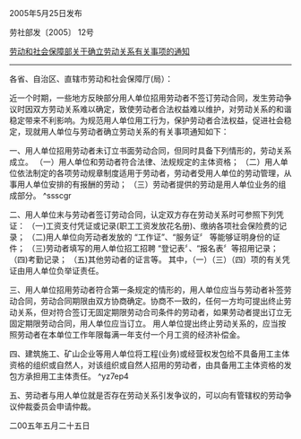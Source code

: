 2005年5月25日发布

劳社部发〔2005〕 12号

[劳动和社会保障部关于确立劳动关系有关事项的通知](https://rsj.wulanchabu.gov.cn/information/wlcb_rsj64/msg23270323933.html)
___
各省、自治区、直辖市劳动和社会保障厅(局）：

近一个时期，一些地方反映部分用人单位招用劳动者不签订劳动合同，发生劳动争议时因双方劳动关系难以确定，致使劳动者合法权益难以维护，对劳动关系的和谐稳定带来不利影响。为规范用人单位用工行为，保护劳动者合法权益，促进社会稳定，现就用人单位与劳动者确立劳动关系的有关事项通知如下：

一、用人单位招用劳动者未订立书面劳动合同，但同时具备下列情形的，劳动关系成立。
（一）用人单位和劳动者符合法律、法规规定的主体资格；
（二）用人单位依法制定的各项劳动规章制度适用于劳动者，劳动者受用人单位的劳动管理，从事用人单位安排的有报酬的劳动；
（三）劳动者提供的劳动是用人单位业务的组成部分。 ^ssscgr

二、用人单位末与劳动者签订劳动合同，认定双方存在劳动关系时可参照下列凭证：
（一)工资支付凭证或记录(职工工资发放花名册)、缴纳各项社会保险费的记录；
（二)用人单位向芳动者发放的 “工作证”、“服务证〞 等能够证明身份的证件；
（三)劳动者填写的用人单位招工招聘 “登记表〞、“报名表〞等招用记录；
（四)考勤记录；
（五)其他劳动者的证言等。
其中，（一）（三）（四）项的有关凭证由用人单位负举证责任。

三、用人单位招用劳动者符合第一条规定的情形的，用人单位应当与劳动者补签劳动合同，劳动合同期限由双方协商确定。协商不一致的，任何一方均可提出终止劳动关系，但对符合签订无固定期限劳动合司条件的劳动者，如果劳动者提出订立无固定期限劳动合同，用人单位应当订立。
用人单位提出终止劳动关系的，应当按照劳动者在本单位工作年限每满一年支付一个月工资的经济补偿金。

四、建筑施工、矿山企业等用人单位将工程(业务)或经营权发包给不具备用工主体资格的组织或自然人，对该组织或自然人招用的劳动者，由具备用工主体资格的发包方承担用工主体责任。 ^yz7ep4

五、劳动者与用人单位就是否存在劳动关系引发争议的，可以向有管辖权的劳动争议仲裁委员会申请仲裁。

二00五年五月二十五日